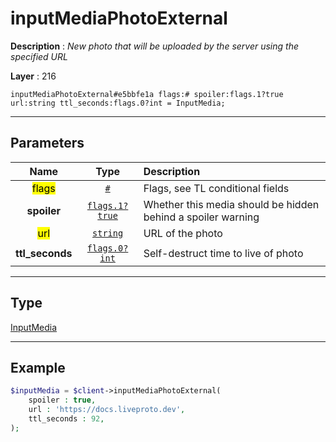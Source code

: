# inputMediaPhotoExternal

**Description** : *New photo that will be uploaded by the server using the specified URL*

**Layer** : 216

```tl
inputMediaPhotoExternal#e5bbfe1a flags:# spoiler:flags.1?true url:string ttl_seconds:flags.0?int = InputMedia;
```

---

## Parameters

| Name | Type | Description |
| :---: | :---: | :--- |
| <mark>flags</mark> | [`#`](type/#) | Flags, see TL conditional fields |
| **spoiler** | [`flags.1?true`](type/true) | Whether this media should be hidden behind a spoiler warning |
| <mark>url</mark> | [`string`](type/string) | URL of the photo |
| **ttl_seconds** | [`flags.0?int`](type/int) | Self-destruct time to live of photo |

---

## Type

[InputMedia](type/InputMedia)

---

## Example

```php
$inputMedia = $client->inputMediaPhotoExternal(
	spoiler : true,
	url : 'https://docs.liveproto.dev',
	ttl_seconds : 92,
);
```